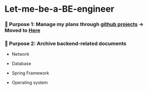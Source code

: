 # Let-me-be-a-BE-engineer

### 📌 Purpose 1: Manage my plans through [github projects](https://github.com/mingdyuo/Let-me-be-a-BE-engineer/projects) → Moved to [Here](https://github.com/users/mingdyuo/projects/1)



### 📌 Purpose 2: Archive backend-related documents

- Network

- Database

- Spring Framework

- Operating system

